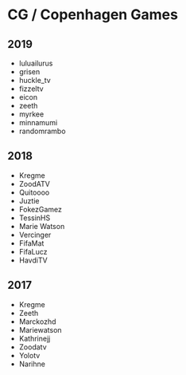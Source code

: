# CG / Copenhagen Games

## 2019
- luluailurus
- grisen
- huckle_tv
- fizzeltv
- eicon
- zeeth
- myrkee
- minnamumi
- randomrambo

## 2018
- Kregme
- ZoodATV
- Quitoooo
- Juztie
- FokezGamez
- TessinHS
- Marie Watson
- Vercinger
- FifaMat
- FifaLucz
- HavdiTV

## 2017
- Kregme
- Zeeth
- Marckozhd
- Mariewatson
- Kathrinejj
- Zoodatv
- Yolotv
- Narihne
